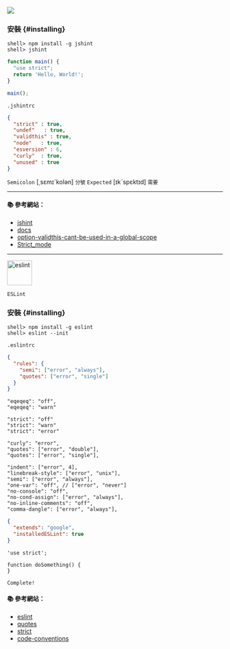 ![](http://jshint.com/res/jshint.png) 

### 安裝 {#installing}

```console
shell> npm install -g jshint
shell> jshint
```

```js
function main() {
  "use strict";
  return 'Hello, World!';
}

main();
```

`.jshintrc`
```json
{
  "strict" : true,
  "undef"   : true,
  "validthis" : true,
  "node"   : true,
  "esversion" : 6,
  "curly"  : true,
  "unused" : true
}
```

`Semicolon` [͵sɛmɪˋkolən] `分號`
`Expected` [ɪkˋspɛktɪd] `需要`

---

#### :books: 參考網站：

- [jshint](https://www.npmjs.com/package/jshint)
- [docs](http://jshint.com/docs/options/)
- [option-validthis-cant-be-used-in-a-global-scope](https://jslinterrors.com/option-validthis-cant-be-used-in-a-global-scope)
- [Strict_mode](https://developer.mozilla.org/en-US/docs/Web/JavaScript/Reference/Strict_mode)

---

<img src="http://eslint.org/img/logo.svg" alt="eslint" width=58 height=58>

`ESLint`  

### 安裝 {#installing}

```console
shell> npm install -g eslint
shell> eslint --init
```

`.eslintrc`
```json
{
  "rules": {
    "semi": ["error", "always"],
    "quotes": ["error", "single"]
  }
}
```

```
"eqeqeq": "off",
"eqeqeq": "warn"

"strict": "off"
"strict": "warn"
"strict": "error"

"curly": "error",
"quotes": ["error", "double"],
"quotes": ["error", "single"],

"indent": ["error", 4],
"linebreak-style": ["error", "unix"],
"semi": ["error", "always"],
"one-var": "off", // ["error", "never"]
"no-console": "off",
"no-cond-assign": ["error", "always"],
"no-inline-comments": "off",
"comma-dangle": ["error", "always"],

```

```json
{
  "extends": "google",
  "installedESLint": true
}
```

```
'use strict';
```

```
function doSomething() {
}
```

```
Complete!
```

#### :books: 參考網站：
- [eslint](http://eslint.org/)
- [quotes](http://eslint.org/docs/rules/quotes)
- [strict](http://eslint.org/docs/rules/strict)
- [code-conventions](http://eslint.org/docs/developer-guide/code-conventions)